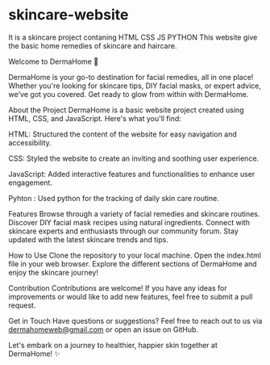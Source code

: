 # skincare-website
It is a skincare project contaning HTML CSS JS PYTHON This website give the basic home remedies of skincare and haircare.

Welcome to DermaHome 🌟

DermaHome is your go-to destination for facial remedies, all in one place! Whether you're looking for skincare tips, DIY facial masks, or expert advice, we've got you covered. Get ready to glow from within with DermaHome.

About the Project
DermaHome is a basic website project created using HTML, CSS, and JavaScript. Here's what you'll find:

HTML: Structured the content of the website for easy navigation and accessibility.

CSS: Styled the website to create an inviting and soothing user experience.

JavaScript: Added interactive features and functionalities to enhance user engagement.

Pyhton : Used python for the tracking of daily skin care routine.

Features
Browse through a variety of facial remedies and skincare routines.
Discover DIY facial mask recipes using natural ingredients.
Connect with skincare experts and enthusiasts through our community forum.
Stay updated with the latest skincare trends and tips.

How to Use
Clone the repository to your local machine.
Open the index.html file in your web browser.
Explore the different sections of DermaHome and enjoy the skincare journey!

Contribution
Contributions are welcome! If you have any ideas for improvements or would like to add new features, feel free to submit a pull request.


Get in Touch
Have questions or suggestions? Feel free to reach out to us via dermahomeweb@gmail.com or open an issue on GitHub.



Let's embark on a journey to healthier, happier skin together at DermaHome! ✨
